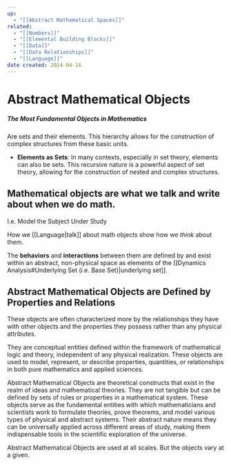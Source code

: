 ```yaml
---
up:
  - "[[Abstract Mathematical Spaces]]"
related:
  - "[[Numbers]]"
  - "[[Elemental Building Blocks]]"
  - "[[Data]]"
  - "[[Data Relationships]]"
  - "[[Language]]"
date created: 2024-04-16
---
```

# Abstract Mathematical Objects
##### The Most Fundamental Objects in Mathematics
Are sets and their elements.
	This hierarchy allows for the construction of complex structures from these basic units.
- **Elements as Sets**: In many contexts, especially in set theory, elements can also be sets. This recursive nature is a powerful aspect of set theory, allowing for the construction of nested and complex structures.
## Mathematical objects are what we talk and write about when we do math.
I.e. Model the Subject Under Study

How we [[Language|talk]] about math objects show how we _think_ about them.

The **behaviors** and **interactions** between them are defined by and exist within an abstract, non-physical space as elements of the [[Dynamics Analysis#Underlying Set (i.e. Base Set)|underlying set]].
## Abstract Mathematical Objects are Defined by Properties and Relations
These objects are often characterized more by the relationships they have with other objects and the properties they possess rather than any physical attributes.

They are conceptual entities defined within the framework of mathematical logic and theory, independent of any physical realization.
	These objects are used to model, represent, or describe properties, quantities, or relationships in both pure mathematics and applied sciences.
	
Abstract Mathematical Objects are theoretical constructs that exist in the realm of ideas and mathematical theories. 
	They are not tangible but can be defined by sets of rules or properties in a mathematical system. 
	These objects serve as the fundamental entities with which mathematicians and scientists work to formulate theories, prove theorems, and model various types of physical and abstract systems.
	Their abstract nature means they can be universally applied across different areas of study, making them indispensable tools in the scientific exploration of the universe.

Abstract Mathematical Objects are used at all scales.
	But the objects vary at a given. 